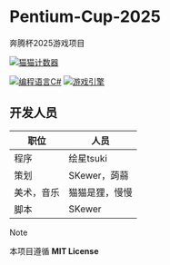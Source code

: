 # Pentium-Cup-2025
奔腾杯2025游戏项目

[![猫猫计数器](https://starry-trace-sky-moe-counter.vercel.app/get/@Pentium-Cup-2025?theme=rule34)](#)

[![编程语言C#](https://img.shields.io/badge/编程语言-CSharp-blue.svg?style=for-the-badge)](#)
[![游戏引擎](https://img.shields.io/badge/游戏引擎-Godotv4.3.stable.mono-pink.svg?style=for-the-badge)](#)

## 开发人员

| 职位      | 人员 |
| ----------- | ----------- |
| 程序      | 绘星tsuki       |
| 策划   | SKewer，蒟蒻        |
| 美术，音乐 | 猫猫是狸，慢慢 |
| 脚本 | SKewer |

> [!NOTE]
> 本项目遵循 **MIT License**